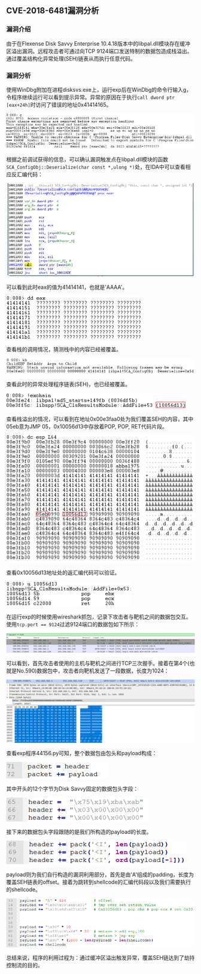 ## CVE-2018-6481漏洞分析

### 漏洞介绍

由于在Flexense Disk Savvy Enterprise 10.4.18版本中的libpal.dll模块存在缓冲区溢出漏洞。远程攻击者可通过向TCP 9124端口发送特制的数据包造成栈溢出。通过覆盖结构化异常处理(SEH)链表从而执行任意代码。

### 漏洞分析

使用WinDbg附加在进程disksvs.exe上，运行exp后在WinDbg的命令行输入g，令程序继续运行可以看到提示异常。异常的原因在于执行`call dword ptr [eax+24h]`时访问了错误的地址0x41414165。

![](img/1.PNG)

根据之前调试获得的信息，可以确认漏洞触发点在libpal.dll模块的函数`SCA_ConfigObj::Deserialize(char const *,ulong *)`处，在IDA中可以查看相应反汇编代码：

![](img/ida.PNG)

可以看到此时eax的值为41414141，也就是'AAAA'。

![](img/2.PNG)

查看栈的调用情况，猜测栈中的内容已经被覆盖。

![](img/3.PNG)

查看此时的异常处理程序链表(SEH)，也已经被覆盖。

![](img/4.PNG)

查看栈溢出的情况，可以看到在地址0x00e3faa0处为我们覆盖SEH的内容，其中05eb意为JMP 05，0x10056d13中存放着POP, POP, RET代码片段。

![](img/5.PNG)

查看0x10056d13地址处的返汇编代码可以验证。

![](img/6.PNG)

在运行exp的时候使用wireshark抓包，记录下攻击者与靶机之间的数据包交互。使用`tcp.port == 9124`过滤9124端口的数据包如下所示：

![](img/7.PNG)

可以看到，首先攻击者使用的主机与靶机之间进行TCP三次握手。接着在第4个(也就是No.590)数据包中，攻击者向靶机发送了一段数据，长度为1024：

![](img/8.PNG)

查看exp程序44156.py可知，整个数据包由包头和payload构成：

![](img/packet.PNG)

其中开头的12个字节为Disk Savvy固定的数据包头字段：

![](img/9.PNG)

接下来的数据包头字段跟随的是我们所构造的payload的长度。

![](img/10.PNG)

payload则为我们自行构造的漏洞利用部分，首先是由'A'组成的padding，长度为覆盖SEH链表的offset。接着为跳转到shellcode的汇编代码段以及我们需要执行的shellcode。

![](img/11.PNG)

总结来说，程序的利用过程为：通过缓冲区溢出触发异常，覆盖SEH链达到了劫持控制流的目的。